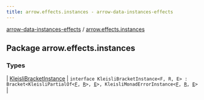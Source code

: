 ```yaml
---
title: arrow.effects.instances - arrow-data-instances-effects
---
```


[arrow-data-instances-effects](../index.html) / [arrow.effects.instances](./index.html)

## Package arrow.effects.instances

### Types

| [KleisliBracketInstance](-kleisli-bracket-instance/index.html) | `interface KleisliBracketInstance<F, R, E> : Bracket<KleisliPartialOf<`[`F`](-kleisli-bracket-instance/index.html#F)`, `[`R`](-kleisli-bracket-instance/index.html#R)`>, `[`E`](-kleisli-bracket-instance/index.html#E)`>, KleisliMonadErrorInstance<`[`F`](-kleisli-bracket-instance/index.html#F)`, `[`R`](-kleisli-bracket-instance/index.html#R)`, `[`E`](-kleisli-bracket-instance/index.html#E)`>` |


